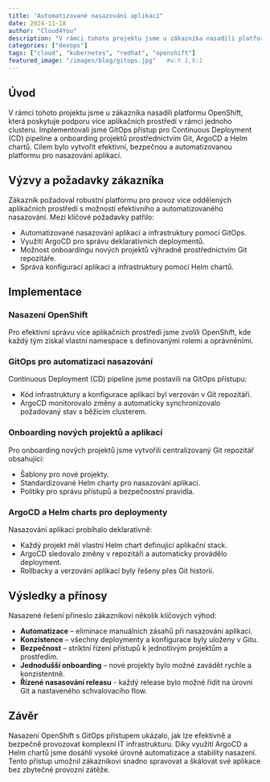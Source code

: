 ```yaml
---
title: "Automatizované nasazování aplikací"
date: 2024-11-18
author: "Cloud4You"
description: "V rámci tohoto projektu jsme u zákazníka nasadili platformu OpenShift, která poskytuje podporu více aplikačních prostředí v rámci jednoho clusteru. Implementovali jsme GitOps přístup pro Continuous Deployment (CD) pipeline a onboarding projektů prostřednictvím Git, ArgoCD a Helm chartů. Cílem bylo vytvořit efektivní, bezpečnou a automatizovanou platformu pro nasazování aplikací."
categories: ["devops"]
tags: ["cloud", "kubernetes", "redhat", "openshift"]
featured_image: "/images/blog/gitops.jpg"   #w:h 1,9:1
---
```


<!-- {{< toc >}} -->

## Úvod

V rámci tohoto projektu jsme u zákazníka nasadili platformu OpenShift, která poskytuje podporu více aplikačních prostředí v rámci jednoho clusteru. Implementovali jsme GitOps přístup pro Continuous Deployment (CD) pipeline a onboarding projektů prostřednictvím Git, ArgoCD a Helm chartů. Cílem bylo vytvořit efektivní, bezpečnou a automatizovanou platformu pro nasazování aplikací.

## Výzvy a požadavky zákazníka

Zákazník požadoval robustní platformu pro provoz více oddělených aplikačních prostředí s možností efektivního a automatizovaného nasazování. Mezi klíčové požadavky patřilo:

* Automatizované nasazování aplikací a infrastruktury pomocí GitOps.
* Využití ArgoCD pro správu deklarativních deploymentů.
* Možnost onboardingu nových projektů výhradně prostřednictvím Git repozitáře.
* Správa konfigurací aplikací a infrastruktury pomocí Helm chartů.

## Implementace

### Nasazení OpenShift

Pro efektivní správu více aplikačních prostředí jsme zvolili OpenShift, kde každý tým získal vlastní namespace s definovanými rolemi a oprávněními.

### GitOps pro automatizaci nasazování

Continuous Deployment (CD) pipeline jsme postavili na GitOps přístupu:

* Kód infrastruktury a konfigurace aplikací byl verzován v Git repozitáři.
* ArgoCD monitorovalo změny a automaticky synchronizovalo požadovaný stav s běžícím clusterem.

### Onboarding nových projektů a aplikací

Pro onboarding nových projektů jsme vytvořili centralizovaný Git repozitář obsahující:

* Šablony pro nové projekty.
* Standardizované Helm charty pro nasazování aplikací.
* Politiky pro správu přístupů a bezpečnostní pravidla.

### ArgoCD a Helm charts pro deploymenty

Nasazování aplikací probíhalo deklarativně:

* Každý projekt měl vlastní Helm chart definující aplikační stack.
* ArgoCD sledovalo změny v repozitáři a automaticky provádělo deployment.
* Rollbacky a verzování aplikací byly řešeny přes Git historii.

## Výsledky a přínosy

Nasazené řešení přineslo zákazníkovi několik klíčových výhod:

* __Automatizace__ – eliminace manuálních zásahů při nasazování aplikací.
* __Konzistence__ – všechny deploymenty a konfigurace byly uloženy v Gitu.
* __Bezpečnost__ – striktní řízení přístupů k jednotlivým projektům a prostředím.
* __Jednodušší onboarding__ – nové projekty bylo možné zavádět rychle a konzistentně.
* __Řízené nasasování releasu__ - každý release bylo možné řídit na úrovni Git a nastaveného schvalovacího flow.

## Závěr

Nasazení OpenShift s GitOps přístupem ukázalo, jak lze efektivně a bezpečně provozovat komplexní IT infrastrukturu. Díky využití ArgoCD a Helm chartů jsme dosáhli vysoké úrovně automatizace a stability nasazení. Tento přístup umožnil zákazníkovi snadno spravovat a škálovat své aplikace bez zbytečné provozní zátěže.